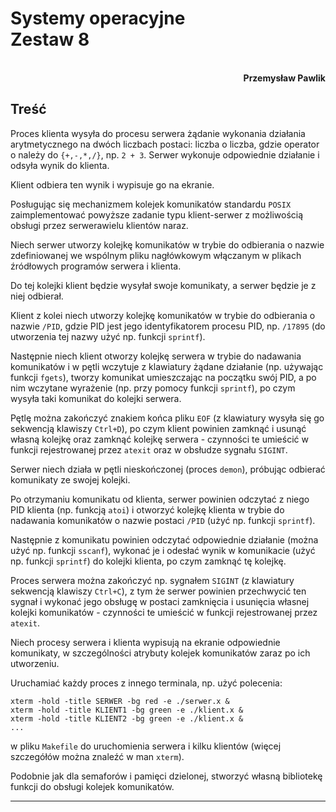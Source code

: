 # **Systemy operacyjne** <br/> **Zestaw 8**
<br>
<div style="text-align: right"><b>Przemysław Pawlik</b></div>

## **Treść**
Proces klienta wysyła do procesu serwera żądanie wykonania działania arytmetycznego na dwóch liczbach postaci: liczba o liczba, gdzie operator o należy do `{+,-,*,/}`, np. `2 + 3`.
Serwer wykonuje odpowiednie działanie i odsyła wynik do klienta.

Klient odbiera ten wynik i wypisuje go na ekranie.

Posługując się mechanizmem kolejek komunikatów standardu `POSIX` zaimplementować powyższe zadanie typu klient-serwer z możliwością obsługi przez serwerawielu klientów naraz.

Niech serwer utworzy kolejkę komunikatów w trybie do odbierania o nazwie zdefiniowanej we wspólnym pliku nagłówkowym włączanym w plikach źródłowych programów serwera i klienta.

Do tej kolejki klient będzie wysyłał swoje komunikaty, a serwer będzie je z niej odbierał.

Klient z kolei niech utworzy kolejkę komunikatów w trybie do odbierania o nazwie `/PID`, gdzie PID jest jego identyfikatorem procesu PID, np. `/17895` (do utworzenia tej nazwy użyć np. funkcji `sprintf`).

Następnie niech klient otworzy kolejkę serwera w trybie do nadawania komunikatów i w pętli wczytuje z klawiatury żądane działanie (np. używając funkcji `fgets`), tworzy komunikat umieszczając na początku swój PID, a po nim wczytane wyrażenie (np. przy pomocy funkcji `sprintf`), po czym wysyła taki komunikat do kolejki serwera.

Pętlę można zakończyć znakiem końca pliku `EOF` (z klawiatury wysyła się go sekwencją klawiszy `Ctrl+D`), po czym klient powinien zamknąć i usunąć własną kolejkę oraz zamknąć kolejkę serwera - czynności te umieścić w funkcji rejestrowanej przez `atexit` oraz w obsłudze sygnału `SIGINT`.

Serwer niech działa w pętli nieskończonej (proces `demon`), próbując odbierać komunikaty ze swojej kolejki.

Po otrzymaniu komunikatu od klienta, serwer powinien odczytać z niego PID klienta (np. funkcją `atoi`) i otworzyć kolejkę klienta w trybie do nadawania komunikatów o nazwie postaci `/PID` (użyć np. funkcji `sprintf`).

Następnie z komunikatu powinien odczytać odpowiednie działanie (można użyć np. funkcji `sscanf`), wykonać je i odesłać wynik w komunikacie (użyć np. funkcji `sprintf`) do kolejki klienta, po czym zamknąć tę kolejkę.

Proces serwera można zakończyć np. sygnałem `SIGINT` (z klawiatury sekwencją klawiszy `Ctrl+C`), z tym że serwer powinien przechwycić ten sygnał i wykonać jego obsługę w postaci zamknięcia i usunięcia własnej kolejki komunikatów - czynności te umieścić w funkcji rejestrowanej przez `atexit`.

Niech procesy serwera i klienta wypisują na ekranie odpowiednie komunikaty, w szczególności atrybuty kolejek komunikatów zaraz po ich utworzeniu.

Uruchamiać każdy proces z innego terminala, np. użyć polecenia:

```
xterm -hold -title SERWER -bg red -e ./serwer.x &
xterm -hold -title KLIENT1 -bg green -e ./klient.x &
xterm -hold -title KLIENT2 -bg green -e ./klient.x &
...
```

w pliku `Makefile` do uruchomienia serwera i kilku klientów (więcej szczegółów można znaleźć w man `xterm`).

Podobnie jak dla semaforów i pamięci dzielonej, stworzyć własną bibliotekę funkcji do obsługi kolejek komunikatów.

----------
<br>

